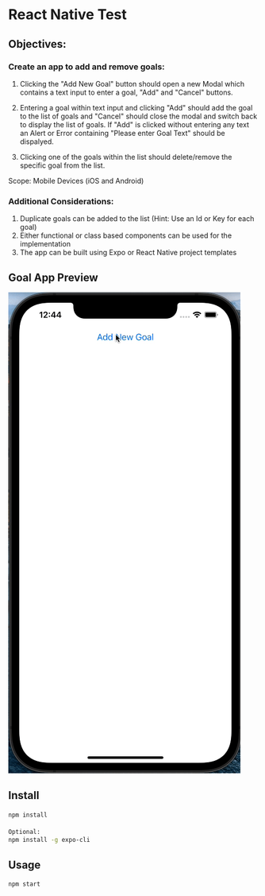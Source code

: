 # React Native Test

## Objectives:

### Create an app to add and remove goals:

1. Clicking the "Add New Goal" button should open a new Modal which contains a text input to enter a goal,  "Add" and "Cancel" buttons.

2. Entering a goal within text input and clicking "Add" should add the goal to the list of goals and "Cancel" should close the modal and switch back to display the list of goals. If "Add" is clicked without entering any text an Alert or Error containing "Please enter Goal Text" should be dispalyed.

3. Clicking one of the goals within the list should delete/remove the specific goal from the list.

Scope: Mobile Devices (iOS and Android)

### Additional Considerations:
1. Duplicate goals can be added to the list (Hint: Use an Id or Key for each goal)
2. Either functional or class based components can be used for the implementation
3. The app can be built using Expo or React Native project templates

## Goal App Preview

![React Native Test](/test/GoalApp-Test.gif "React Native Test")


## Install

```sh
npm install

Optional: 
npm install -g expo-cli
```

## Usage

```sh
npm start
```
